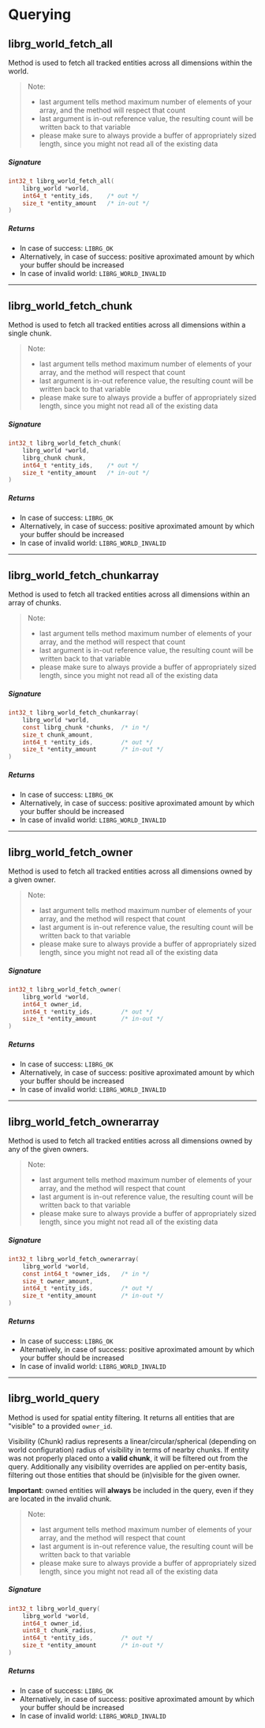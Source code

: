 # Querying

## librg_world_fetch_all

Method is used to fetch all tracked entities across all dimensions within the world.

> Note:
> * last argument tells method maximum number of elements of your array, and the method will respect that count
> * last argument is in-out reference value, the resulting count will be written back to that variable
> * please make sure to always provide a buffer of appropriately sized length, since you might not read all of the existing data

##### Signature
```c
int32_t librg_world_fetch_all(
    librg_world *world,
    int64_t *entity_ids,    /* out */
    size_t *entity_amount   /* in-out */
)
```

##### Returns

* In case of success: `LIBRG_OK`
* Alternatively, in case of success: positive aproximated amount by which your buffer should be increased
* In case of invalid world: `LIBRG_WORLD_INVALID`

------------------------------

## librg_world_fetch_chunk

Method is used to fetch all tracked entities across all dimensions within a single chunk.

> Note:
> * last argument tells method maximum number of elements of your array, and the method will respect that count
> * last argument is in-out reference value, the resulting count will be written back to that variable
> * please make sure to always provide a buffer of appropriately sized length, since you might not read all of the existing data

##### Signature
```c
int32_t librg_world_fetch_chunk(
    librg_world *world,
    librg_chunk chunk,
    int64_t *entity_ids,    /* out */
    size_t *entity_amount   /* in-out */
)
```

##### Returns

* In case of success: `LIBRG_OK`
* Alternatively, in case of success: positive aproximated amount by which your buffer should be increased
* In case of invalid world: `LIBRG_WORLD_INVALID`

------------------------------

## librg_world_fetch_chunkarray

Method is used to fetch all tracked entities across all dimensions within an array of chunks.

> Note:
> * last argument tells method maximum number of elements of your array, and the method will respect that count
> * last argument is in-out reference value, the resulting count will be written back to that variable
> * please make sure to always provide a buffer of appropriately sized length, since you might not read all of the existing data

##### Signature
```c
int32_t librg_world_fetch_chunkarray(
    librg_world *world,
    const librg_chunk *chunks,  /* in */
    size_t chunk_amount,
    int64_t *entity_ids,        /* out */
    size_t *entity_amount       /* in-out */
)
```

##### Returns

* In case of success: `LIBRG_OK`
* Alternatively, in case of success: positive aproximated amount by which your buffer should be increased
* In case of invalid world: `LIBRG_WORLD_INVALID`

------------------------------

## librg_world_fetch_owner

Method is used to fetch all tracked entities across all dimensions owned by a given owner.

> Note:
> * last argument tells method maximum number of elements of your array, and the method will respect that count
> * last argument is in-out reference value, the resulting count will be written back to that variable
> * please make sure to always provide a buffer of appropriately sized length, since you might not read all of the existing data

##### Signature
```c
int32_t librg_world_fetch_owner(
    librg_world *world,
    int64_t owner_id,
    int64_t *entity_ids,        /* out */
    size_t *entity_amount       /* in-out */
)
```

##### Returns

* In case of success: `LIBRG_OK`
* Alternatively, in case of success: positive aproximated amount by which your buffer should be increased
* In case of invalid world: `LIBRG_WORLD_INVALID`

------------------------------

## librg_world_fetch_ownerarray

Method is used to fetch all tracked entities across all dimensions owned by any of the given owners.

> Note:
> * last argument tells method maximum number of elements of your array, and the method will respect that count
> * last argument is in-out reference value, the resulting count will be written back to that variable
> * please make sure to always provide a buffer of appropriately sized length, since you might not read all of the existing data

##### Signature
```c
int32_t librg_world_fetch_ownerarray(
    librg_world *world,
    const int64_t *owner_ids,   /* in */
    size_t owner_amount,
    int64_t *entity_ids,        /* out */
    size_t *entity_amount       /* in-out */
)
```

##### Returns

* In case of success: `LIBRG_OK`
* Alternatively, in case of success: positive aproximated amount by which your buffer should be increased
* In case of invalid world: `LIBRG_WORLD_INVALID`

------------------------------

## librg_world_query

Method is used for spatial entity filtering.
It returns all entities that are "visible" to a provided `owner_id`.

Visibility (Chunk) radius represents a linear/circular/spherical (depending on world configuration) radius of visibility in terms of nearby chunks.
If entity was not properly placed onto a **valid chunk**, it will be filtered out from the query.
Additionally any visibility overrides are applied on per-entity basis, filtering out those entities that should be (in)visible for the given owner.

**Important**: owned entities will **always** be included in the query, even if they are located in the invalid chunk.

> Note:
> * last argument tells method maximum number of elements of your array, and the method will respect that count
> * last argument is in-out reference value, the resulting count will be written back to that variable
> * please make sure to always provide a buffer of appropriately sized length, since you might not read all of the existing data

##### Signature
```c
int32_t librg_world_query(
    librg_world *world,
    int64_t owner_id,
    uint8_t chunk_radius,
    int64_t *entity_ids,        /* out */
    size_t *entity_amount       /* in-out */
)
```

##### Returns

* In case of success: `LIBRG_OK`
* Alternatively, in case of success: positive aproximated amount by which your buffer should be increased
* In case of invalid world: `LIBRG_WORLD_INVALID`
